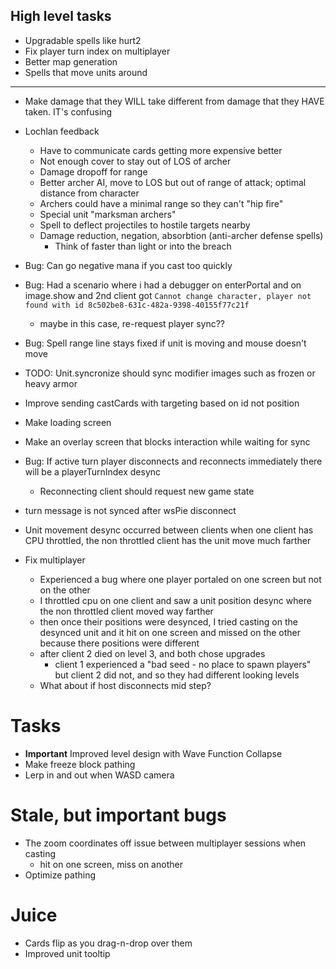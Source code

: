 ## High level tasks
- Upgradable spells like hurt2
- Fix player turn index on multiplayer
- Better map generation
- Spells that move units around
---
- Make damage that they WILL take different from damage that they HAVE taken.  IT's confusing
- Lochlan feedback
    - Have to communicate cards getting more expensive better
    - Not enough cover to stay out of LOS of archer
    - Damage dropoff for range
    - Better archer AI, move to LOS but out of range of attack; optimal distance from character
    - Archers could have a minimal range so they can't "hip fire"
    - Special unit "marksman archers"
    - Spell to deflect projectiles to hostile targets nearby
    - Damage reduction, negation, absorbtion (anti-archer defense spells)
        - Think of faster than light or into the breach

- Bug: Can go negative mana if you cast too quickly
- Bug: Had a scenario where i had a debugger on enterPortal and on image.show
and 2nd client got `Cannot change character, player not found with id 8c502be8-631c-482a-9398-40155f77c21f`
    - maybe in this case, re-request player sync??
- Bug: Spell range line stays fixed if unit is moving and mouse doesn't move
- TODO: Unit.syncronize should sync modifier images such as frozen or heavy armor
- Improve sending castCards with targeting based on id not position
- Make loading screen
- Make an overlay screen that blocks interaction while waiting for sync
- Bug: If active turn player disconnects and reconnects immediately there will be a playerTurnIndex desync
    - Reconnecting client should request new game state
- turn message is not synced after wsPie disconnect
- Unit movement desync occurred between clients when one client has CPU throttled, the non throttled client has the unit move much farther
- Fix multiplayer
    - Experienced a bug where one player portaled on one screen but not on the other
    - I throttled cpu on one client and saw a unit position desync where the non throttled client moved way farther
    - then once their positions were desynced, I tried casting on the desynced unit and it hit on one screen and missed on the other because there positions were different
    - after client 2 died on level 3, and both chose upgrades
        - client 1 experienced a "bad seed - no place to spawn players" but client 2 did not, and so they had different looking levels
    - What about if host disconnects mid step?
# Tasks
- **Important** Improved level design with Wave Function Collapse
- Make freeze block pathing
- Lerp in and out when WASD camera

# Stale, but important bugs

- The zoom coordinates off issue between multiplayer sessions when casting
    - hit on one screen, miss on another
- Optimize pathing

# Juice
- Cards flip as you drag-n-drop over them
- Improved unit tooltip